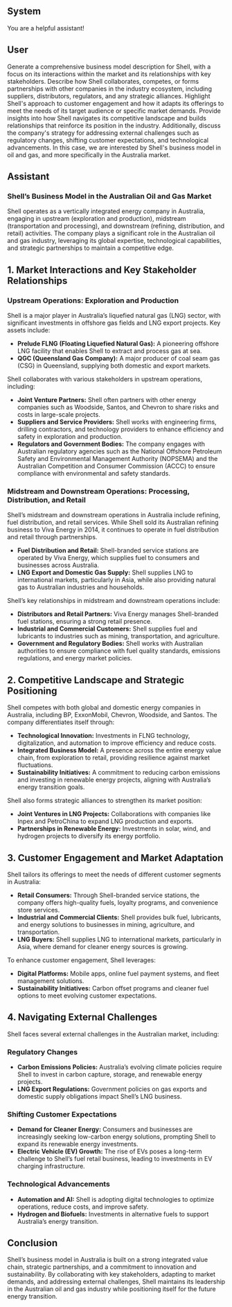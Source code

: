 ## System

You are a helpful assistant!

## User


Generate a comprehensive business model description for Shell, with a focus on its interactions within the market and its relationships with key stakeholders. Describe how Shell collaborates, competes, or forms partnerships with other companies in the industry ecosystem, including suppliers, distributors, regulators, and any strategic alliances. Highlight Shell's approach to customer engagement and how it adapts its offerings to meet the needs of its target audience or specific market demands. Provide insights into how Shell navigates its competitive landscape and builds relationships that reinforce its position in the industry. Additionally, discuss the company's strategy for addressing external challenges such as regulatory changes, shifting customer expectations, and technological advancements. In this case, we are interested by Shell's business model in oil and gas, and more specifically in the Australia market.
        

## Assistant

### **Shell’s Business Model in the Australian Oil and Gas Market**  

Shell operates as a vertically integrated energy company in Australia, engaging in upstream (exploration and production), midstream (transportation and processing), and downstream (refining, distribution, and retail) activities. The company plays a significant role in the Australian oil and gas industry, leveraging its global expertise, technological capabilities, and strategic partnerships to maintain a competitive edge.  

## **1. Market Interactions and Key Stakeholder Relationships**  

### **Upstream Operations: Exploration and Production**  
Shell is a major player in Australia’s liquefied natural gas (LNG) sector, with significant investments in offshore gas fields and LNG export projects. Key assets include:  
- **Prelude FLNG (Floating Liquefied Natural Gas):** A pioneering offshore LNG facility that enables Shell to extract and process gas at sea.  
- **QGC (Queensland Gas Company):** A major producer of coal seam gas (CSG) in Queensland, supplying both domestic and export markets.  

Shell collaborates with various stakeholders in upstream operations, including:  
- **Joint Venture Partners:** Shell often partners with other energy companies such as Woodside, Santos, and Chevron to share risks and costs in large-scale projects.  
- **Suppliers and Service Providers:** Shell works with engineering firms, drilling contractors, and technology providers to enhance efficiency and safety in exploration and production.  
- **Regulators and Government Bodies:** The company engages with Australian regulatory agencies such as the National Offshore Petroleum Safety and Environmental Management Authority (NOPSEMA) and the Australian Competition and Consumer Commission (ACCC) to ensure compliance with environmental and safety standards.  

### **Midstream and Downstream Operations: Processing, Distribution, and Retail**  
Shell’s midstream and downstream operations in Australia include refining, fuel distribution, and retail services. While Shell sold its Australian refining business to Viva Energy in 2014, it continues to operate in fuel distribution and retail through partnerships.  

- **Fuel Distribution and Retail:** Shell-branded service stations are operated by Viva Energy, which supplies fuel to consumers and businesses across Australia.  
- **LNG Export and Domestic Gas Supply:** Shell supplies LNG to international markets, particularly in Asia, while also providing natural gas to Australian industries and households.  

Shell’s key relationships in midstream and downstream operations include:  
- **Distributors and Retail Partners:** Viva Energy manages Shell-branded fuel stations, ensuring a strong retail presence.  
- **Industrial and Commercial Customers:** Shell supplies fuel and lubricants to industries such as mining, transportation, and agriculture.  
- **Government and Regulatory Bodies:** Shell works with Australian authorities to ensure compliance with fuel quality standards, emissions regulations, and energy market policies.  

## **2. Competitive Landscape and Strategic Positioning**  

Shell competes with both global and domestic energy companies in Australia, including BP, ExxonMobil, Chevron, Woodside, and Santos. The company differentiates itself through:  
- **Technological Innovation:** Investments in FLNG technology, digitalization, and automation to improve efficiency and reduce costs.  
- **Integrated Business Model:** A presence across the entire energy value chain, from exploration to retail, providing resilience against market fluctuations.  
- **Sustainability Initiatives:** A commitment to reducing carbon emissions and investing in renewable energy projects, aligning with Australia’s energy transition goals.  

Shell also forms strategic alliances to strengthen its market position:  
- **Joint Ventures in LNG Projects:** Collaborations with companies like Inpex and PetroChina to expand LNG production and exports.  
- **Partnerships in Renewable Energy:** Investments in solar, wind, and hydrogen projects to diversify its energy portfolio.  

## **3. Customer Engagement and Market Adaptation**  

Shell tailors its offerings to meet the needs of different customer segments in Australia:  
- **Retail Consumers:** Through Shell-branded service stations, the company offers high-quality fuels, loyalty programs, and convenience store services.  
- **Industrial and Commercial Clients:** Shell provides bulk fuel, lubricants, and energy solutions to businesses in mining, agriculture, and transportation.  
- **LNG Buyers:** Shell supplies LNG to international markets, particularly in Asia, where demand for cleaner energy sources is growing.  

To enhance customer engagement, Shell leverages:  
- **Digital Platforms:** Mobile apps, online fuel payment systems, and fleet management solutions.  
- **Sustainability Initiatives:** Carbon offset programs and cleaner fuel options to meet evolving customer expectations.  

## **4. Navigating External Challenges**  

Shell faces several external challenges in the Australian market, including:  

### **Regulatory Changes**  
- **Carbon Emissions Policies:** Australia’s evolving climate policies require Shell to invest in carbon capture, storage, and renewable energy projects.  
- **LNG Export Regulations:** Government policies on gas exports and domestic supply obligations impact Shell’s LNG business.  

### **Shifting Customer Expectations**  
- **Demand for Cleaner Energy:** Consumers and businesses are increasingly seeking low-carbon energy solutions, prompting Shell to expand its renewable energy investments.  
- **Electric Vehicle (EV) Growth:** The rise of EVs poses a long-term challenge to Shell’s fuel retail business, leading to investments in EV charging infrastructure.  

### **Technological Advancements**  
- **Automation and AI:** Shell is adopting digital technologies to optimize operations, reduce costs, and improve safety.  
- **Hydrogen and Biofuels:** Investments in alternative fuels to support Australia’s energy transition.  

## **Conclusion**  

Shell’s business model in Australia is built on a strong integrated value chain, strategic partnerships, and a commitment to innovation and sustainability. By collaborating with key stakeholders, adapting to market demands, and addressing external challenges, Shell maintains its leadership in the Australian oil and gas industry while positioning itself for the future energy transition.

